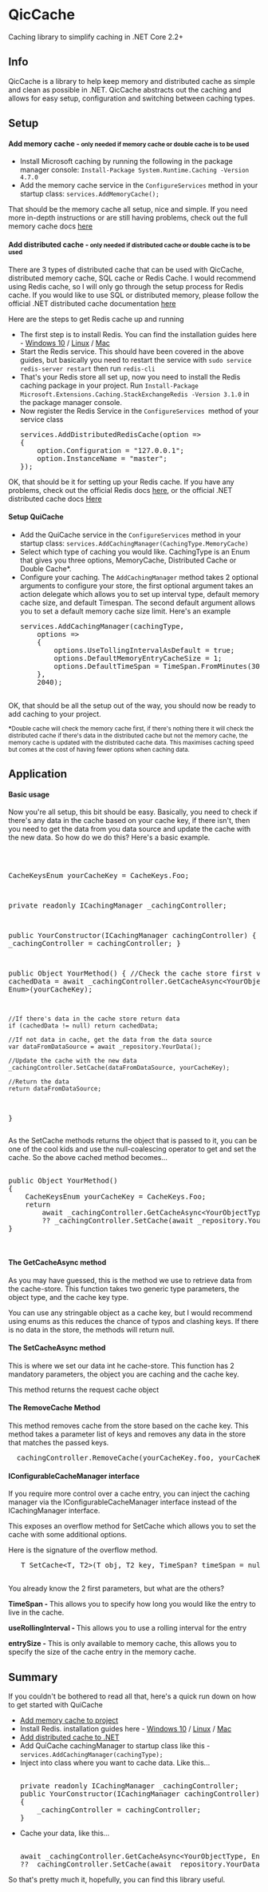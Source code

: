 ﻿<h1>QicCache</h1>
<p>Caching library to simplify caching in .NET Core 2.2+</p>
<h2>Info</h2>
<p>QicCache is a library to help keep memory and distributed cache as simple and clean as possible in .NET. QicCache abstracts out the caching and allows for easy setup, configuration and switching between caching types.</p>
<h2>Setup</h2>
<h4>Add memory cache -<small> only needed if memory cache or double cache is to be used</small></h4>
<ul>
<li>Install Microsoft caching by running the following in the package manager console: <code>Install-Package System.Runtime.Caching -Version 4.7.0</code></li>
<li>Add the memory cache service in the <code>ConfigureServices</code> method in your startup class: <code>services.AddMemoryCache();</code></li>
</ul>
<p>That should be the memory cache all setup, nice and simple. If you need more in-depth instructions or are still having problems, check out the full memory cache docs <a href="https://docs.microsoft.com/en-us/aspnet/core/performance/caching/memory?view=aspnetcore-2.2" target="_blank" rel="noopener"> here </a></p>
<h4>Add distributed cache -<small> only needed if distributed cache or double cache is to be used</small></h4>
<p>There are 3 types of distributed cache that can be used with QicCache, distributed memory cache, SQL cache or Redis Cache. I would recommend using Redis cache, so I will only go through the setup process for Redis cache. If you would like to use SQL or distributed memory, please follow the official .NET distributed cache documentation <a href="https://docs.microsoft.com/en-us/aspnet/core/performance/caching/distributed?view=aspnetcore-2.2" target="_blank" rel="noopener"> here </a></p>
<p>Here are the steps to get Redis cache up and running</p>
<ul>
<li>The first step is to install Redis. You can find the installation guides here -&nbsp;<a href="https://redislabs.com/blog/redis-on-windows-10/" target="_blank" rel="noopener">Windows 10</a> / <a href="https://redis.io/topics/quickstart" target="_blank" rel="noopener"> Linux</a> / <a href="https://medium.com/@petehouston/install-and-config-redis-on-mac-os-x-via-homebrew-eb8df9a4f298" target="_blank" rel="noopener">Mac</a></li>
<li>Start the Redis service. This should have been covered in the above guides, but basically you need to restart the service with <code>sudo service redis-server restart</code> then run <code>redis-cli</code></li>
<li>That's your Redis store all set up, now you need to install the Redis caching package in your project. Run <code>Install-Package Microsoft.Extensions.Caching.StackExchangeRedis -Version 3.1.0</code> in the package manager console.</li>
<li>Now register the Redis Service in the <code>ConfigureServices&nbsp;</code>method of your service class
<pre>
services.AddDistributedRedisCache(option =&gt;
{
	option.Configuration = "127.0.0.1";
	option.InstanceName = "master";
});
</pre>
</li>
</ul>
<p>OK, that should be it for setting up your Redis cache. If you have any problems, check out the official Redis docs <a href="https://redis.io/documentation" target="_blank" rel="noopener">here</a>, or the official .NET distributed cache docs <a href=" &lt;a href=" target="_blank" rel="noopener">Here</a></p>
<h4>Setup QuiCache</h4>
<ul>
<li>Add the QuiCache service in the <code>ConfigureServices</code> method in your startup class: <code>services.AddCachingManager(CachingType.MemoryCache)</code></li>
<li>Select which type of caching you would like. CachingType is an Enum that gives you three options, MemoryCache, Distributed Cache or Double Cache*.</li>
<li>Configure your caching. The <code>AddCachingManager</code> method takes 2 optional arguments to configure your store, the first optional argument takes an action delegate which allows you to set up interval type, default memory cache size, and default Timespan. The second default argument allows you to set a default memory cache size limit. Here's an example
<pre>
services.AddCachingManager(cachingType,
	options =&gt; 
	{
	    options.UseTollingIntervalAsDefault = true;
	    options.DefaultMemoryEntryCacheSize = 1;
	    options.DefaultTimeSpan = TimeSpan.FromMinutes(30);
	},
	2040);
  </pre>
</li>
</ul>
<p>OK, that should be all the setup out of the way, you should now be ready to add caching to your project.</p>
<p><small><strong>*</strong>Double cache will check the memory cache first, if there's nothing there it will check the distributed cache if there's data in the distributed cache but not the memory cache, the memory cache is updated with the distributed cache data. This maximises caching speed but comes at the cost of having fewer options when caching data. </small></p>
<h2>Application</h2>
<h4>Basic usage</h4>
<p>Now you're all setup, this bit should be easy. Basically, you need to check if there's any data in the cache based on your cache key, if there isn't, then you need to get the data from you data source and update the cache with the new data. So how do we do this? Here's a basic example.</p>
<pre>	
	
CacheKeysEnum yourCacheKey = CacheKeys.Foo;

private readonly ICachingManager _cachingController;

public YourConstructor(ICachingManager cachingController)
{
	_cachingController = cachingController;
}

public Object YourMethod()
{
	//Check the cache store first
	var cachedData =  await _cachingController.GetCacheAsync&lt;YourObjectType, Enum&gt;(yourCacheKey);

	//If there's data in the cache store return data
	if (cachedData != null) return cachedData;

	//If not data in cache, get the data from the data source
	var dataFromDataSource = await _repository.YourData();

	//Update the cache with the new data
	_cachingController.SetCache(dataFromDataSource, yourCacheKey);

	//Return the data
	return dataFromDataSource;
}
</pre>
<p>As the SetCache methods returns the object that is passed to it, you can be one of the cool kids and use the null-coalescing operator to get and set the cache. So the above cached method becomes...</p>
<pre>	
public Object YourMethod()
{
	CacheKeysEnum yourCacheKey = CacheKeys.Foo;
	return 
		await _cachingController.GetCacheAsync&lt;YourObjectType, Enum&gt;(CacheKeysEnum) 
		?? _cachingController.SetCache(await _repository.YourData(),CacheKeysEnum);
}
</pre>

<p>&nbsp;</p>
<h4>The GetCacheAsync method</h4>
<p>As you may have guessed, this is the method we use to retrieve data from the cache-store. This function takes two generic type parameters, the object type, and the cache key type.</p>
<p>You can use any stringable object as a cache key, but I would recommend using enums as this reduces the chance of typos and clashing keys. If there is no data in the store, the methods will return null.</p>
<h4>The SetCacheAsync method</h4>
<p>This is where we set our data int he cache-store. This function has 2 mandatory parameters, the object you are caching and the cache key.</p>
<p>This method returns the request cache object</p>
<h4>The RemoveCache Method</h4>
<p>This method removes cache from the store based on the cache key. This method takes a parameter list of keys and removes any data in the store that matches the passed keys.</p>
<pre> _cachingController.RemoveCache(yourCacheKey.foo, yourCacheKey.bar. "String Key");
</pre>
<h4>IConfigurableCacheManager interface</h4>
<p>If you require more control over a cache entry, you can inject the caching manager via the IConfigurableCacheManager interface instead of the ICachingManager interface.</p>
<p>This exposes an overflow method for SetCache which allows you to set the cache with some additional options.</p>
<p>Here is the signature of the overflow method.</p>
<pre>   T SetCache&lt;T, T2&gt;(T obj, T2 key, TimeSpan? timeSpan = null, bool useRollingInterval = false, int? entrySize = null);
   </pre>
<p>You already know the 2 first parameters, but what are the others?</p>
<p><strong>TimeSpan - </strong>This allows you to specify how long you would like the entry to live in the cache.</p>
<p><strong>useRollingInterval - </strong> This allows you to use a rolling interval for the entry</p>
<p><strong>entrySize -</strong> This is only available to memory cache, this allows you to specify the size of the cache entry in the memory cache.</p>


<h2>Summary</h2>
<p>If you couldn't be bothered to read all that, here's a quick run down on how to get started with QuiCache</p>
<ul>
<li><a href="https://docs.microsoft.com/en-us/aspnet/core/performance/caching/memory?view=aspnetcore-2.2" target="_blank" rel="noopener"> Add memory cache to project </a></li>
<li>Install Redis. installation guides here -&nbsp;<a href="https://redislabs.com/blog/redis-on-windows-10/" target="_blank" rel="noopener">Windows 10</a> / <a href="https://redis.io/topics/quickstart" target="_blank" rel="noopener"> Linux</a> / <a href="https://medium.com/@petehouston/install-and-config-redis-on-mac-os-x-via-homebrew-eb8df9a4f298" target="_blank" rel="noopener">Mac</a></li>
<li><a href="https://docs.microsoft.com/en-us/aspnet/core/performance/caching/distributed?view=aspnetcore-2.2" target="_blank" rel="noopener">Add distributed cache to .NET</a></li>
<li>Add QuiCache cachingManager to startup class like this - <code>services.AddCachingManager(cachingType);</code></li>
<li>Inject into class where you want to cache data. Like this...
<pre>	
private readonly ICachingManager _cachingController; 	
public YourConstructor(ICachingManager cachingController)
{
	_cachingController = cachingController;
}
</pre>
</li>
<li>Cache your data, like this...
<pre>    
await _cachingController.GetCacheAsync&lt;YourObjectType, Enum&gt;(CacheKeysEnum) 
?? _cachingController.SetCache(await _repository.YourData(),CacheKeysEnum);
</pre>
</li>
</ul>
<p>So that's pretty much it, hopefully, you can find this library useful.</p>
